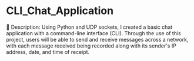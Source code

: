 # CLI_Chat_Application
📄 Description: Using Python and UDP sockets, I created a basic chat application with a command-line interface (CLI). Through the use of this project, users will be able to send and receive messages across a network, with each message received being recorded along with its sender's IP address, date, and time of receipt.
